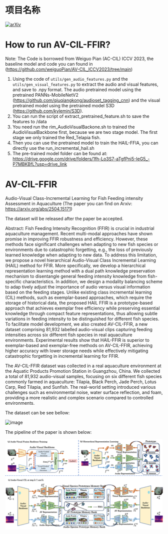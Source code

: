 # 项目名称
[![arXiv](https://img.shields.io/badge/arXiv-Paper-<COLOR>.svg)](https://arxiv.org/abs/2504.15171) 

# How to run AV-CIL-FFIR?

Note: The Code is borrowed from Weiguo Pian (AC-CIL) ICCV 2023, the baseline model and code you can found in (https://github.com/weiguoPian/AV-CIL_ICCV2023/tree/main)

1. Using the code of `utils/gen_audio_features.py` and the `utils/gen_visual_features.py` to extract the audio and visual features, and save to .npy format. The audio pretrained model using the pretrained PANNs-MobileNetV2 (https://github.com/qiuqiangkong/audioset_tagging_cnn) and the visual pretrained model using the pretrained model S3D (https://github.com/kylemin/S3D).
2. You can run the script of extract_pretrained_feature.sh to save the features to /data
3. You need run the rim_AudioVisualBackone.sh to trained the AudioVisualBackbone first, because we are two stage model. The first stage we only trained the Red_Telapia fish.
4. Then you can use the pretrained model to train the HAIL-FFIA, you can directly use the run_incremental_hail.sh
6. The pre-trained model folder can be found at: https://drive.google.com/drive/folders/1fh-Lo3S7-aTgfPni5-IeG5_-P7MBKBfL?usp=drive_link


# AV-CIL-FFIR
Audio-Visual Class-Incremental Learning for Fish Feeding intensity Assessment in Aquaculture (The paper you can find on Arxiv: https://arxiv.org/abs/2504.15171)

The dataset will be released after the paper be accepted.


Abstract: Fish Feeding Intensity Recognition (FFIR) is crucial in industrial aquaculture management. Recent multi-modal approaches have shown promise in improving FFIR robustness and efficiency. However, these methods face significant challenges when adapting to new fish species or environments due to catastrophic forgetting, e.g., the loss of previously learned knowledge when adapting to new data. To address this limitation, we propose a novel hierarchical Audio-Visual Class Incremental Learning (HAIL) method for FFIR. More specifically, we develop a hierarchical representation learning method with a dual path knowledge preservation mechanism to disentangle general feeding intensity knowledge from fish-specific characteristics. In addition, we design a modality balancing scheme to adap tively adjust the importance of audio versus visual information based on the feeding stages. Unlike existing class incremental learning (CIL) methods, such as exemplar-based approaches, which require the storage of historical data, the proposed HAIL FFIR is a prototype-based approach that achieves exemplar free efficiency while preserving essential knowledge through compact feature representations, thus allowing subtle variations in feeding intensity to be distinguished for different fish species. To facilitate model development, we also created AV-CIL-FFIR, a new dataset comprising 81,932 labelled audio-visual clips capturing feeding intensities across six different fish species in real aquaculture environments. Experimental results show that HAIL-FFIR is superior to exemplar-based and exemplar-free methods on AV-CIL-FFIR, achieving higher accuracy with lower storage needs while effectively mitigating catastrophic forgetting in incremental learning for FFIR.


The AV-CIL-FFIR dataset was collected in a real aquaculture environment at the Aquatic Products Promotion Station in Guangzhou, China. We collected a total of 81,932 audio-visual samples, focusing on six different fish species commonly farmed in aquaculture: Tilapia, Black Perch, Jade Perch, Lotus Carp, Red Tilapia, and Sunfish. The real-world setting introduced various challenges such as environmental noise, water surface reflection, and foam, providing a more realistic and complex scenario compared to controlled environments.
 
 The dataset can be see bellow:

![image](https://github.com/FishMaster93/AV-CIL-FFIR/blob/main/images/CIL_dataset.png) 


The pipeline of the paper is shown below:

![image](https://github.com/FishMaster93/AV-CIL-FFIR/blob/main/images/framework.png) 